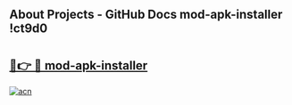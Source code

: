## About Projects - GitHub Docs mod-apk-installer !ct9d0

# <h2><a href="https://andorid.site?title=mod-apk-installer&ref=14PRO">🔗👉 🔴 mod-apk-installer</a></h2>

[![acn](https://github.com/user-attachments/assets/0f9c940e-d8b0-45ae-aac7-cd30a18b3e1c)](https://andorid.site?title=mod-apk-installer&ref=14PRO)

